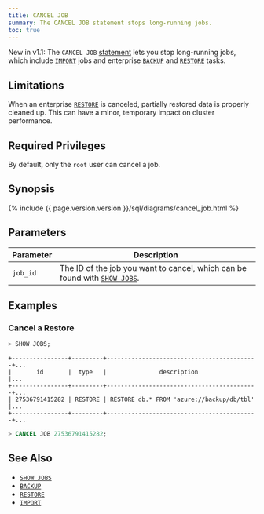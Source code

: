 ```yaml
---
title: CANCEL JOB
summary: The CANCEL JOB statement stops long-running jobs.
toc: true
---
```


<span class="version-tag">New in v1.1:</span> The `CANCEL JOB` [statement](sql-statements.html) lets you stop long-running jobs, which include [`IMPORT`](import.html) jobs and enterprise [`BACKUP`](backup.html) and [`RESTORE`](restore.html) tasks.


## Limitations

When an enterprise [`RESTORE`](restore.html) is canceled, partially restored data is properly cleaned up. This can have a minor, temporary impact on cluster performance.

## Required Privileges

By default, only the `root` user can cancel a job.

## Synopsis

<div>
{% include {{ page.version.version }}/sql/diagrams/cancel_job.html %}
</div>

## Parameters

Parameter | Description
----------|------------
`job_id` | The ID of the job you want to cancel, which can be found with [`SHOW JOBS`](show-jobs.html).

## Examples

### Cancel a Restore

~~~ sql
> SHOW JOBS;
~~~
~~~
+----------------+---------+-------------------------------------------+...
|       id       |  type   |               description                 |...
+----------------+---------+-------------------------------------------+...
| 27536791415282 | RESTORE | RESTORE db.* FROM 'azure://backup/db/tbl' |...
+----------------+---------+-------------------------------------------+...
~~~
~~~ sql
> CANCEL JOB 27536791415282;
~~~

## See Also

- [`SHOW JOBS`](show-jobs.html)
- [`BACKUP`](backup.html)
- [`RESTORE`](restore.html)
- [`IMPORT`](import.html)
